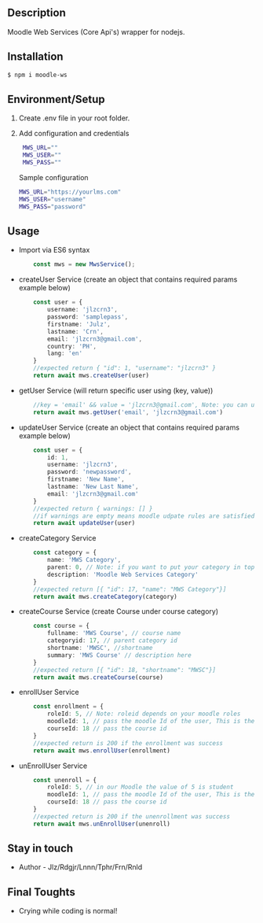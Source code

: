 ## Description

Moodle Web Services (Core Api's) wrapper for nodejs.

## Installation

```bash
$ npm i moodle-ws
```

## Environment/Setup
1. Create .env file in your root folder.
2. Add configuration and credentials

   ```bash
    MWS_URL=""
    MWS_USER=""
    MWS_PASS=""
    ```
    Sample configuration
    ```bash
    MWS_URL="https://yourlms.com"
    MWS_USER="username"
    MWS_PASS="password"
    ```

## Usage
- Import via ES6 syntax


    ```typescript
        const mws = new MwsService();
    ```

- createUser Service (create an object that contains required params example below)


    ```typescript
        const user = {
            username: 'jlzcrn3',
            password: 'samplepass',
            firstname: 'Julz',
            lastname: 'Crn',
            email: 'jlzcrn3@gmail.com',
            country: 'PH',
            lang: 'en'
        }
        //expected return { "id": 1, "username": "jlzcrn3" }
        return await mws.createUser(user)
    ```

- getUser Service (will return specific user using (key, value))


    ```typescript
        //key = 'email' && value = 'jlzcrn3@gmail.com', Note: you can use other key like username etc..
        return await mws.getUser('email', 'jlzcrn3@gmail.com')
    ```

- updateUser Service (create an object that contains required params example below)


    ```typescript
        const user = {
            id: 1,
            username: 'jlzcrn3',
            password: 'newpassword',
            firstname: 'New Name',
            lastname: 'New Last Name',
            email: 'jlzcrn3@gmail.com'
        }
        //expected return { warnings: [] }
        //if warnings are empty means moodle udpate rules are satisfied and user succesfully updated
        return await updateUser(user)
    ```

- createCategory Service 


    ```typescript
        const category = {
            name: 'MWS Category',
            parent: 0, // Note: if you want to put your category in top level use 0 as value but if it's under sub category pass the value of parent category id.
            description: 'Moodle Web Services Category'
        }
        //expected return [{ "id": 17, "name": "MWS Category"}]
        return await mws.createCategory(category)
    ```

- createCourse Service (create Course under course category)


    ```typescript
        const course = {
            fullname: 'MWS Course', // course name
            categoryid: 17, // parent category id
            shortname: 'MWSC', //shortname
            summary: 'MWS Course' // description here
        }
        //expected return [{ "id": 18, "shortname": "MWSC"}]
        return await mws.createCourse(course)
    ```

- enrollUser Service


    ```typescript
        const enrollment = {
            roleId: 5, // Note: roleid depends on your moodle roles
            moodleId: 1, // pass the moodle Id of the user, This is the moodle user id in your app 
            courseId: 18 // pass the course id
        }
        //expected return is 200 if the enrollment was success
        return await mws.enrollUser(enrollment)
    ```

- unEnrollUser Service


    ```typescript
        const unenroll = {
            roleId: 5, // in our Moodle the value of 5 is student
            moodleId: 1, // pass the moodle Id of the user, This is the moodle user id in your app 
            courseId: 18 // pass the course id
        }
        //expected return is 200 if the unenrollment was success
        return await mws.unEnrollUser(unenroll)
    ```

## Stay in touch

- Author - Jlz/Rdgjr/Lnnn/Tphr/Frn/Rnld

## Final Toughts

- Crying while coding is normal!